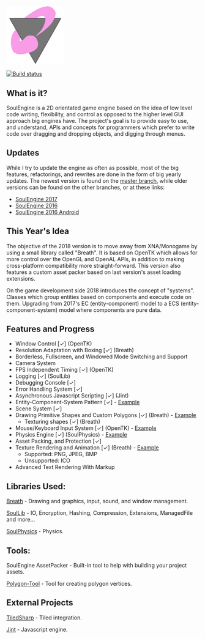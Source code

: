 <img src="Resources/SoulEngine2018.png" width=30%>

[![Build status](https://ci.appveyor.com/api/projects/status/yv7u2a04tp1pgmew?svg=true)](https://ci.appveyor.com/project/Cryru/soulengine)

## What is it?

SoulEngine is a 2D orientated game engine based on the idea of low level code writing, flexibility, and control as opposed to the higher level GUI approach big engines have. The project's goal is to provide easy to use, and understand, APIs and concepts for programmers which prefer to write code over dragging and dropping objects, and digging through menus.

## Updates

While I try to update the engine as often as possible, most of the big features, refactorings, and rewrites are done in the form of big yearly updates. The newest version is found on the [master branch](https://github.com/Cryru/SoulEngine), while older versions can be found on the other branches, or at these links:

* [SoulEngine 2017](https://github.com/Cryru/SoulEngine/tree/2017)
* [SoulEngine 2016](https://github.com/Cryru/SoulEngine/tree/2016)
* [SoulEngine 2016 Android](https://github.com/Cryru/SoulEngine/tree/2016Android)

## This Year's Idea

The objective of the 2018 version is to move away from XNA/Monogame by using a small library called "Breath". It is based on OpenTK which allows for more control over the OpenGL and OpenAL APIs, in addition to making cross-platform compatibility more straight-forward. This version also features a custom asset packer based on last version's asset loading extensions.

On the game development side 2018 introduces the concept of "systems". Classes which group entities based on components and execute code on them. Upgrading from 2017's EC (entity-component) model to a ECS (entity-component-system) model where components are pure data.

## Features and Progress

- Window Control [&#10003;] (OpenTK)
- Resolution Adaptation with Boxing [&#10003;] (Breath)
- Borderless, Fullscreen, and Windowed Mode Switching and Support
- Camera System
- FPS Independent Timing [&#10003;] (OpenTK)
- Logging [&#10003;] (SoulLib)
- Debugging Console [&#10003;]
- Error Handling System [&#10003;]
- Asynchronous Javascript Scripting [&#10003;] (Jint)
- Entity-Component-System Pattern [&#10003;] - [Example](/SoulEngine/Examples/Basic/ECSTest.cs)
- Scene System [&#10003;]
- Drawing Primitive Shapes and Custom Polygons [&#10003;] (Breath) - [Example](/SoulEngine/Examples/Basic/ShapeTest.cs)
  - Texturing shapes [&#10003;] (Breath)
- Mouse/Keyboard Input System [&#10003;] (OpenTK) - [Example](/SoulEngine/Examples/Basic/InputTest.cs)
- Physics Engine [&#10003;] (SoulPhysics) - [Example](/SoulEngine/Examples/Basic/PhysicsTest.cs)
- Asset Packing, and Protection [&#10003;]
- Texture Rendering and Animation [&#10003;] (Breath) - [Example](/SoulEngine/Examples/Basic/TextureTest.cs)
  - Supported: PNG, JPEG, BMP
  - Unsupported: ICO
- Advanced Text Rendering With Markup

## Libraries Used:

[Breath](https://github.com/Cryru/Breath) - Drawing and graphics, input, sound, and window management.

[SoulLib](https://github.com/Cryru/SoulLib) - IO, Encryption, Hashing, Compression, Extensions, ManagedFile and more...

[SoulPhysics](https://github.com/Cryru/SoulPhysics) - Physics.

## Tools:

SoulEngine AssetPacker - Built-in tool to help with building your project assets.

[Polygon-Tool](https://github.com/Cryru/Polygon-Tool) - Tool for creating polygon vertices.

## External Projects

[TiledSharp](https://github.com/marshallward/TiledSharp) - Tiled integration.

[Jint](https://github.com/sebastienros/jint) - Javascript engine.
